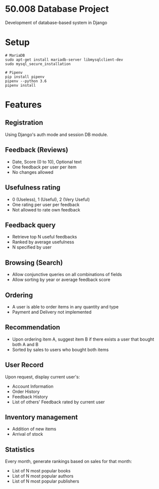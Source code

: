 # 50.008 Database Project
Development of database-based system in Django

# Setup
    # MariaDB
    sudo apt-get install mariadb-server libmysqlclient-dev
    sudo mysql_secure_installation

    # Pipenv
    pip install pipenv
    pipenv --python 3.6
    pipenv install

# Features

## Registration
Using Django's auth mode and session DB module.

## Feedback (Reviews)
- Date, Score (0 to 10), Optional text
- One feedback per user per item
- No changes allowed

## Usefulness rating
- 0 (Useless), 1 (Useful), 2 (Very Useful)
- One rating per user per feedback
- Not allowed to rate own feedback

## Feedback query
- Retrieve top N useful feedbacks
- Ranked by average usefulness
- N specified by user

## Browsing (Search)
- Allow conjunctive queries on all combinations of fields
- Allow sorting by year or average feedback score

## Ordering
- A user is able to order items in any quantity and type
- Payment and Delivery not implemented

## Recommendation
- Upon ordering item A, suggest item B if there exists a user that bought both A and B
- Sorted by sales to users who bought both items

## User Record
Upon request, display current user's:
- Account Information
- Order History
- Feedback History
- List of others' Feedback rated by current user

## Inventory management
- Addition of new items
- Arrival of stock

## Statistics
Every month, generate rankings based on sales for that month:
- List of N most popular books 
- List of N most popular authors
- List of N most popular publishers
